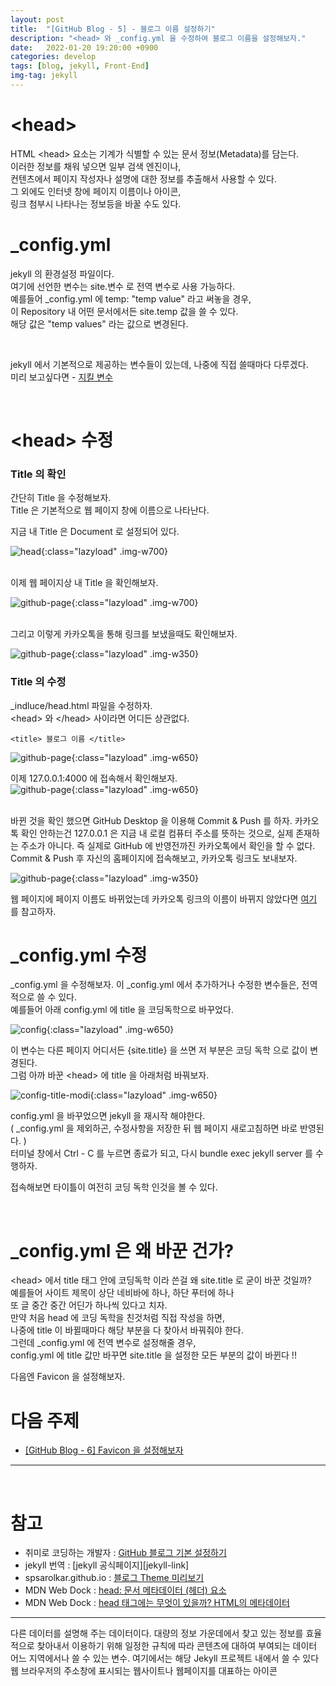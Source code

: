 ```yaml
---
layout: post
title:  "[GitHub Blog - 5] - 블로그 이름 설정하기"
description: "<head> 와 _config.yml 을 수정하여 블로그 이름을 설정해보자."
date:   2022-01-20 19:20:00 +0900
categories: develop
tags: [blog, jekyll, Front-End]
img-tag: jekyll
---
```


# \<head>
HTML \<head> 요소는 기계가 식별할 수 있는 문서 정보(<span class="tooltip" id="id-1">Metadata</span>)를 담는다.   
이러한 정보를 채워 넣으면 일부 검색 엔진이나,  
컨텐츠에서 페이지 작성자나 설명에 대한 정보를 추출해서 사용할 수 있다.  
그 외에도 인터넷 창에 페이지 이름이나 아이콘,  
링크 첨부시 나타나는 정보등을 바꿀 수도 있다.  


# _config.yml
jekyll 의 환경설정 파일이다.   
여기에 선언한 변수는 site.변수 로 <span class="tooltip" id="id-2">전역 변수</span>로 사용 가능하다.  
예를들어 _config.yml 에 temp: "temp value" 라고 써놓을 경우,  
이 Repository 내 어떤 문서에서든 site.temp 값을 쓸 수 있다.  
해당 값은 "temp values" 라는 값으로 변경된다.    
  
<br>

jekyll 에서 기본적으로 제공하는 변수들이 있는데, 나중에 직접 쓸때마다 다루겠다.  
미리 보고싶다면 - [지킬 변수][jekyll-var-link]   

<br>

# \<head> 수정

### Title 의 확인 

간단히 Title 을 수정해보자.   
Title 은 기본적으로 웹 페이지 창에 이름으로 나타난다.  

지금 내 Title 은 Document 로 설정되어 있다.  

![head](/assets/img/post-img/base-page/head.png){:class="lazyload" .img-w700}     

<br>
이제 웹 페이지상 내 Title 을 확인해보자.

![github-page](/assets/img/post-img/start-config/main-title.png){:class="lazyload" .img-w700}   


<br>
그리고 이렇게 카카오톡을 통해 링크를 보냈을때도 확인해보자. 

![github-page](/assets/img/post-img/start-config/kakao-title.png){:class="lazyload" .img-w350}  
  


### Title 의 수정

_indluce/head.html 파일을 수정하자.  
\<head> 와 \</head> 사이라면 어디든 상관없다.  
```
<title> 블로그 이름 </title>
```  

![github-page](/assets/img/post-img/start-config/head-title.png){:class="lazyload" .img-w650}   


이제 127.0.0.1:4000 에 접속해서 확인해보자.  
![github-page](/assets/img/post-img/start-config/main-title-modify.png){:class="lazyload" .img-w650}  

<br>
바뀐 것을 확인 했으면 GitHub Desktop 을 이용해 Commit & Push 를 하자.  
카카오톡 확인 안하는건 127.0.0.1 은 지금 내 로컬 컴퓨터 주소를 뜻하는 것으로,    
실제 존재하는 주소가 아니다.  
즉 실제로 GitHub 에 반영전까진 카카오톡에서 확인을 할 수 없다.  
Commit & Push 후 자신의 홈페이지에 접속해보고, 카카오톡 링크도 보내보자.  

![github-page](/assets/img/post-img/start-config/kakao-title-modify.png){:class="lazyload" .img-w350}  

웹 페이지에 페이지 이름도 바뀌었는데 카카오톡 링크의 이름이 바뀌지 않았다면 [여기](#부록) 를 참고하자.


# _config.yml 수정
_config.yml 을 수정해보자. 
이 _config.yml 에서 추가하거나 수정한 변수들은, 전역적으로 쓸 수 있다.  
예를들어 아래 config.yml 에 title 을 코딩독학으로 바꾸었다.  

![config](/assets/img/post-img/start-config/config.png){:class="lazyload" .img-w650}   

이 변수는 다른 페이지 어디서든 {site.title} 을 쓰면 저 부분은 코딩 독학 으로 값이 변경된다.  
그럼 아까 바꾼 \<head> 에 title 을 아래처럼 바꿔보자.  

![config-title-modi](/assets/img/post-img/start-config/config-title.png){:class="lazyload" .img-w650}   

config.yml 을 바꾸었으면 jekyll 을 재시작 해야한다.   
( _config.yml 을 제외하곤, 수정사항을 저장한 뒤 웹 페이지 새로고침하면 바로 반영된다. )    
터미널 창에서 Ctrl - C 를 누르면 종료가 되고, 다시 bundle exec jekyll server 를 수행하자.   

접속해보면 타이틀이 여전히 코딩 독학 인것을 볼 수 있다.  

<br> 

# _config.yml 은 왜 바꾼 건가?
\<head> 에서 title 태그 안에 코딩독학 이라 쓴걸 왜 site.title 로 굳이 바꾼 것일까?
<br>
예를들어 사이트 제목이 상단 네비바에 하나, 하단 푸터에 하나   
또 글 중간 중간 어딘가 하나씩 있다고 치자.  
만약 처음 head 에 코딩 독학을 친것처럼 직접 작성을 하면,   
나중에 title 이 바뀔때마다 해당 부분을 다 찾아서 바꿔줘야 한다.  
그런데 _config.yml 에 전역 변수로 설정해줄 경우,  
config.yml 에 title 값만 바꾸면 site.title 을 설정한 모든 부분의 값이 바뀐다 !!
<br>

다음엔 <span class="tooltip" id="id-3">Favicon</span> 을 설정해보자.
<br>



  
# 다음 주제
- [[GitHub Blog - 6] Favicon 을 설정해보자][favicon-link]

<hr>

<br> 

# 참고
- 취미로 코딩하는 개발자 : [GitHub 블로그 기본 설정하기][github-config-link]
- jekyll 번역 : [jekyll 공식페이지][jekyll-link]
- spsarolkar.github.io : [블로그 Theme 미리보기][theme-view-link]
- MDN Web Dock : [head: 문서 메타데이터 (헤더) 요소][head-link]
- MDN Web Dock : [head 태그에는 무엇이 있을까? HTML의 메타데이터][head-meta-link]

<hr>

<div class="tooltip-desc">
    <div class="tooltip-description" id="desc-1">
    다른 데이터를 설명해 주는 데이터이다. 대량의 정보 가운데에서 찾고 있는 정보를 효율적으로 찾아내서 이용하기 위해 일정한 규칙에 따라 콘텐츠에 대하여 부여되는 데이터
    </div>
    <div class="tooltip-description" id="desc-2">
    어느 지역에서나 쓸 수 있는 변수. 여기에서는 해당 Jekyll 프로젝트 내에서 쓸 수 있다
    </div>
    <div class="tooltip-description" id="desc-3">
    웹 브라우저의 주소창에 표시되는 웹사이트나 웹페이지를 대표하는 아이콘
    </div>
</div>

[github-config-link]: https://devinlife.com/howto%20github%20pages/blog-config/
[jekyll-var-link]: https://jekyllrb-ko.github.io/docs/variables/
[jekyll-config-link]:https://jekyllrb-ko.github.io/docs/configuration/
[theme-view-link]: https://spsarolkar.github.io/rouge-theme-preview/
[head-link]:https://developer.mozilla.org/ko/docs/Web/HTML/Element/head

[head-meta-link]:https://developer.mozilla.org/ko/docs/Learn/HTML/Introduction_to_HTML/The_head_metadata_in_HTML

[favicon-link]: /develop/2022/01/02/favicon.html
